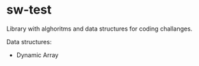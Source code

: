 # sw-test
Library with alghoritms and data structures for coding challanges.

Data structures:
* Dynamic Array
